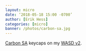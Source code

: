 ```yaml
---
layout: micro
date: ‘2018-05-18 15:00 -0700’
author: [Erik Hess]
categories: [micro]
banner: /photos/carbon-sa.jpg
--- 
```


[Carbon SA](https://www.massdrop.com/buy/carbon) keycaps on my [WASD v2](http://www.wasdkeyboards.com/index.php/products/mechanical-keyboard/wasd-v2-104-key-custom-mechanical-keyboard.html).
